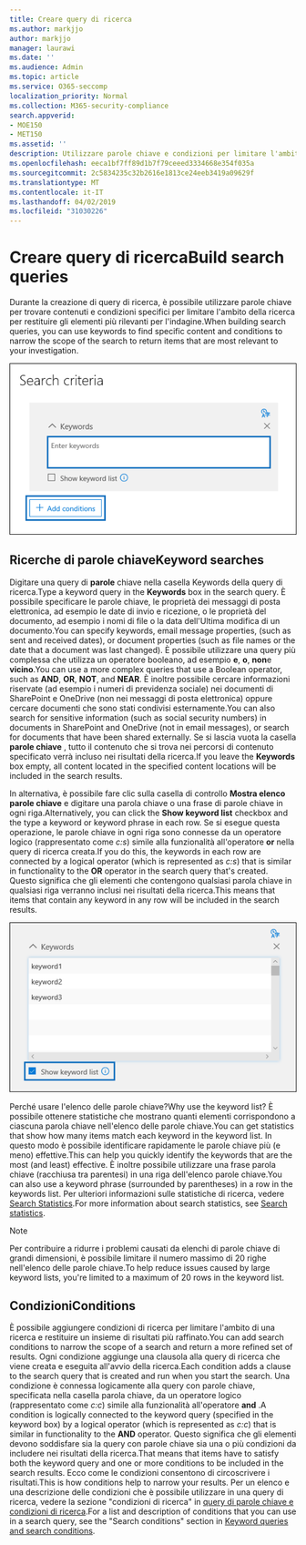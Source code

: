 ```yaml
---
title: Creare query di ricerca
ms.author: markjjo
author: markjjo
manager: laurawi
ms.date: ''
ms.audience: Admin
ms.topic: article
ms.service: O365-seccomp
localization_priority: Normal
ms.collection: M365-security-compliance
search.appverid:
- MOE150
- MET150
ms.assetid: ''
description: Utilizzare parole chiave e condizioni per limitare l'ambito della ricerca durante la ricerca di dati quando si utilizza l'analisi dei dati in Microsoft 365.
ms.openlocfilehash: eeca1bf7ff89d1b7f79ceeed3334668e354f035a
ms.sourcegitcommit: 2c5834235c32b2616e1813ce24eeb3419a09629f
ms.translationtype: MT
ms.contentlocale: it-IT
ms.lasthandoff: 04/02/2019
ms.locfileid: "31030226"
---
```

# <a name="build-search-queries"></a><span data-ttu-id="1ebcf-103">Creare query di ricerca</span><span class="sxs-lookup"><span data-stu-id="1ebcf-103">Build search queries</span></span>

<span data-ttu-id="1ebcf-104">Durante la creazione di query di ricerca, è possibile utilizzare parole chiave per trovare contenuti e condizioni specifici per limitare l'ambito della ricerca per restituire gli elementi più rilevanti per l'indagine.</span><span class="sxs-lookup"><span data-stu-id="1ebcf-104">When building search queries, you can use keywords to find specific content and conditions to narrow the scope of the search to return items that are most relevant to your investigation.</span></span>

![Utilizzare parole chiave e condizioni per limitare i risultati di una ricerca](../media/SearchQueryBox.png)

## <a name="keyword-searches"></a><span data-ttu-id="1ebcf-106">Ricerche di parole chiave</span><span class="sxs-lookup"><span data-stu-id="1ebcf-106">Keyword searches</span></span>

<span data-ttu-id="1ebcf-107">Digitare una query di **parole** chiave nella casella Keywords della query di ricerca.</span><span class="sxs-lookup"><span data-stu-id="1ebcf-107">Type a keyword query in the **Keywords** box in the search query.</span></span> <span data-ttu-id="1ebcf-108">È possibile specificare le parole chiave, le proprietà dei messaggi di posta elettronica, ad esempio le date di invio e ricezione, o le proprietà del documento, ad esempio i nomi di file o la data dell'Ultima modifica di un documento.</span><span class="sxs-lookup"><span data-stu-id="1ebcf-108">You can specify keywords, email message properties, (such as sent and received dates), or document properties (such as file names or the date that a document was last changed).</span></span> <span data-ttu-id="1ebcf-109">È possibile utilizzare una query più complessa che utilizza un operatore booleano, ad esempio **e**, **o**, **non**e **vicino**.</span><span class="sxs-lookup"><span data-stu-id="1ebcf-109">You can use a more complex queries that use a Boolean operator, such as **AND**, **OR**, **NOT**, and **NEAR**.</span></span> <span data-ttu-id="1ebcf-110">È inoltre possibile cercare informazioni riservate (ad esempio i numeri di previdenza sociale) nei documenti di SharePoint e OneDrive (non nei messaggi di posta elettronica) oppure cercare documenti che sono stati condivisi esternamente.</span><span class="sxs-lookup"><span data-stu-id="1ebcf-110">You can also search for sensitive information (such as social security numbers) in documents in SharePoint and OneDrive (not in email messages), or search for documents that have been shared externally.</span></span> <span data-ttu-id="1ebcf-111">Se si lascia vuota la casella **parole chiave** , tutto il contenuto che si trova nei percorsi di contenuto specificato verrà incluso nei risultati della ricerca.</span><span class="sxs-lookup"><span data-stu-id="1ebcf-111">If you leave the **Keywords** box empty, all content located in the specified content locations will be included in the search results.</span></span>
    
<span data-ttu-id="1ebcf-112">In alternativa, è possibile fare clic sulla casella di controllo **Mostra elenco parole chiave** e digitare una parola chiave o una frase di parole chiave in ogni riga.</span><span class="sxs-lookup"><span data-stu-id="1ebcf-112">Alternatively, you can click the **Show keyword list** checkbox and the type a keyword or keyword phrase in each row.</span></span> <span data-ttu-id="1ebcf-113">Se si esegue questa operazione, le parole chiave in ogni riga sono connesse da un operatore logico (rappresentato come *c:s*) simile alla funzionalità all'operatore **or** nella query di ricerca creata.</span><span class="sxs-lookup"><span data-stu-id="1ebcf-113">If you do this, the keywords in each row are connected by a logical operator (which is represented as *c:s*) that is similar in functionality to the **OR** operator in the search query that's created.</span></span> <span data-ttu-id="1ebcf-114">Questo significa che gli elementi che contengono qualsiasi parola chiave in qualsiasi riga verranno inclusi nei risultati della ricerca.</span><span class="sxs-lookup"><span data-stu-id="1ebcf-114">This means that items that contain any keyword in any row will be included in the search results.</span></span>

![Utilizzare l'elenco di parole chiave per ottenere statistiche su ogni parola chiave nella query](../media/KeywordListSearch.png)

<span data-ttu-id="1ebcf-116">Perché usare l'elenco delle parole chiave?</span><span class="sxs-lookup"><span data-stu-id="1ebcf-116">Why use the keyword list?</span></span> <span data-ttu-id="1ebcf-117">È possibile ottenere statistiche che mostrano quanti elementi corrispondono a ciascuna parola chiave nell'elenco delle parole chiave.</span><span class="sxs-lookup"><span data-stu-id="1ebcf-117">You can get statistics that show how many items match each keyword in the keyword list.</span></span> <span data-ttu-id="1ebcf-118">In questo modo è possibile identificare rapidamente le parole chiave più (e meno) effettive.</span><span class="sxs-lookup"><span data-stu-id="1ebcf-118">This can help you quickly identify the keywords that are the most (and least) effective.</span></span> <span data-ttu-id="1ebcf-119">È inoltre possibile utilizzare una frase parola chiave (racchiusa tra parentesi) in una riga dell'elenco parole chiave.</span><span class="sxs-lookup"><span data-stu-id="1ebcf-119">You can also use a keyword phrase (surrounded by parentheses) in a row in the keywords list.</span></span> <span data-ttu-id="1ebcf-120">Per ulteriori informazioni sulle statistiche di ricerca, vedere [Search Statistics](search-statistics.md).</span><span class="sxs-lookup"><span data-stu-id="1ebcf-120">For more information about search statistics, see [Search statistics](search-statistics.md).</span></span>

> [!NOTE]
> <span data-ttu-id="1ebcf-121">Per contribuire a ridurre i problemi causati da elenchi di parole chiave di grandi dimensioni, è possibile limitare il numero massimo di 20 righe nell'elenco delle parole chiave.</span><span class="sxs-lookup"><span data-stu-id="1ebcf-121">To help reduce issues caused by large keyword lists, you're limited to a maximum of 20 rows in the keyword list.</span></span>

## <a name="conditions"></a><span data-ttu-id="1ebcf-122">Condizioni</span><span class="sxs-lookup"><span data-stu-id="1ebcf-122">Conditions</span></span>
    
<span data-ttu-id="1ebcf-123">È possibile aggiungere condizioni di ricerca per limitare l'ambito di una ricerca e restituire un insieme di risultati più raffinato.</span><span class="sxs-lookup"><span data-stu-id="1ebcf-123">You can add search conditions to narrow the scope of a search and return a more refined set of results.</span></span> <span data-ttu-id="1ebcf-124">Ogni condizione aggiunge una clausola alla query di ricerca che viene creata e eseguita all'avvio della ricerca.</span><span class="sxs-lookup"><span data-stu-id="1ebcf-124">Each condition adds a clause to the search query that is created and run when you start the search.</span></span> <span data-ttu-id="1ebcf-125">Una condizione è connessa logicamente alla query con parole chiave, specificata nella casella parola chiave, da un operatore logico (rappresentato come *c:c*) simile alla funzionalità all'operatore **and** .</span><span class="sxs-lookup"><span data-stu-id="1ebcf-125">A condition is logically connected to the keyword query (specified in the keyword box) by a logical operator (which is represented as *c:c*) that is similar in functionality to the **AND** operator.</span></span> <span data-ttu-id="1ebcf-126">Questo significa che gli elementi devono soddisfare sia la query con parole chiave sia una o più condizioni da includere nei risultati della ricerca.</span><span class="sxs-lookup"><span data-stu-id="1ebcf-126">That means that items have to satisfy both the keyword query and one or more conditions to be included in the search results.</span></span> <span data-ttu-id="1ebcf-127">Ecco come le condizioni consentono di circoscrivere i risultati.</span><span class="sxs-lookup"><span data-stu-id="1ebcf-127">This is how conditions help to narrow your results.</span></span> <span data-ttu-id="1ebcf-128">Per un elenco e una descrizione delle condizioni che è possibile utilizzare in una query di ricerca, vedere la sezione "condizioni di ricerca" in [query di parole chiave e condizioni di ricerca](../keyword-queries-and-search-conditions.md#search-conditions).</span><span class="sxs-lookup"><span data-stu-id="1ebcf-128">For a list and description of conditions that you can use in a search query, see the "Search conditions" section in [Keyword queries and search conditions](../keyword-queries-and-search-conditions.md#search-conditions).</span></span>

